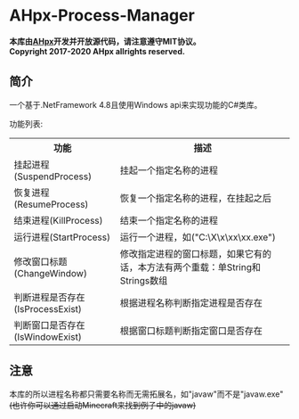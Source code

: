 # AHpx-Process-Manager


**本库由[AHpx](http://blog.ahpxarctic.cn/)开发并开放源代码，请注意遵守MIT协议。**<br/>
**Copyright 2017-2020 AHpx allrights reserved.**

## 简介


一个基于.NetFramework 4.8且使用Windows api来实现功能的C#类库。

功能列表:
<table>
  <tr>
    <th>功能</th>
	  <th>描述</th>
  </tr>
  <tr>
    <td>挂起进程(SuspendProcess)</td>
	<td>挂起一个指定名称的进程</td>
  </tr>
  <tr>
    <td>恢复进程(ResumeProcess)</td>
  	<td>恢复一个指定名称的进程，在挂起之后</td>
  </tr>
  <tr>
    <td>结束进程(KillProcess)</td>
  	<td>结束一个指定名称的进程</td>
  </tr>
  <tr>
    <td>运行进程(StartProcess)</td>
  	<td>运行一个进程，如("C:\X\x\xx\xx.exe")</td>
  </tr>
  <tr>
    <td>修改窗口标题(ChangeWindow)</td>
  	<td>修改指定进程的窗口标题，如果它有的话，本方法有两个重载：单String和Strings数组</td>
  </tr>
  <tr>
    <td>判断进程是否存在(IsProcessExist)</td>
  	<td>根据进程名称判断指定进程是否存在</td>
  </tr>
  <tr>
    <td>判断窗口是否存在(IsWindowExist)</td>
  	<td>根据窗口标题判断指定窗口是否存在</td>
  </tr>
</table>

## 注意


本库的所以进程名称都只需要名称而无需拓展名，如"javaw"而不是"javaw.exe"</br>
~~(也许你可以通过启动Minecraft来找到例子中的javaw)~~
